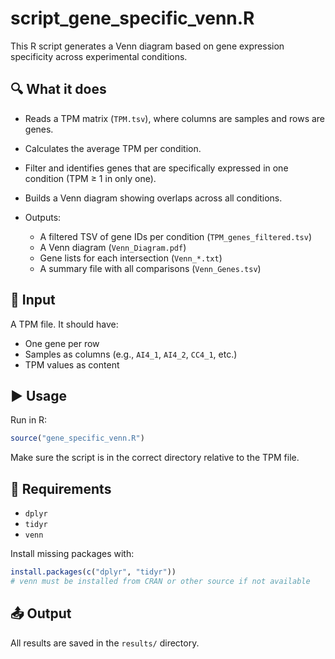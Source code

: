 # script_gene_specific_venn.R

This R script generates a Venn diagram based on gene expression specificity across experimental conditions.

## 🔍 What it does

* Reads a TPM matrix (`TPM.tsv`), where columns are samples and rows are genes.
* Calculates the average TPM per condition.
* Filter and identifies genes that are specifically expressed in one condition (TPM ≥ 1 in only one).
* Builds a Venn diagram showing overlaps across all conditions.
* Outputs:

  * A filtered TSV of gene IDs per condition (`TPM_genes_filtered.tsv`)
  * A Venn diagram (`Venn_Diagram.pdf`)
  * Gene lists for each intersection (`Venn_*.txt`)
  * A summary file with all comparisons (`Venn_Genes.tsv`)

## 📂 Input

A TPM file. It should have:

* One gene per row
* Samples as columns (e.g., `AI4_1`, `AI4_2`, `CC4_1`, etc.)
* TPM values as content

## ▶️ Usage

Run in R:

```r
source("gene_specific_venn.R")
```

Make sure the script is in the correct directory relative to the TPM file.

## 🧪 Requirements

* `dplyr`
* `tidyr`
* `venn`

Install missing packages with:

```r
install.packages(c("dplyr", "tidyr"))
# venn must be installed from CRAN or other source if not available
```

## 📤 Output

All results are saved in the `results/` directory.
